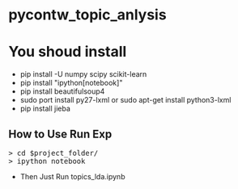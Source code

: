 # pycontw_topic_anlysis

You shoud install
=========================

- pip install -U numpy scipy scikit-learn
- pip install "ipython[notebook]"
- pip install beautifulsoup4
- sudo port install py27-lxml or sudo apt-get install python3-lxml
- pip install jieba


## How to Use Run Exp
<pre>
> cd $project_folder/
> ipython notebook
</pre>

- Then Just Run topics_lda.ipynb
